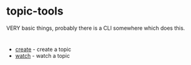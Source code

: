 # topic-tools
VERY basic things, probably there is a CLI somewhere which does this.
#
* [create](./cmd/create.go) - create a topic
* [watch](./cmd/watch.go) - watch a topic